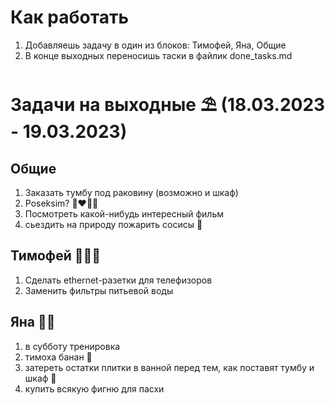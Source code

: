 # Как работать
1. Добавляешь задачу в один из блоков: Тимофей, Яна, Общие
2. В конце выходных переносишь таски в файлик done_tasks.md

# Задачи на выходные ⛱ (18.03.2023 - 19.03.2023)
##  Общие
1. Заказать тумбу под раковину (возможно и шкаф)
2. Poseksim? 👩‍❤️‍💋‍👨
3. Посмотреть какой-нибудь интересный фильм
4. сьездить на природу пожарить сосисы 🍗
## Тимофей 🧔🏻‍♂️
1. Сделать ethernet-разетки для телефизоров
2. Заменить фильтры питьевой воды
## Яна 👩🏻 
1. в субботу тренировка
2. тимоха банан 🍌
3. затереть остатки плитки в ванной перед тем, как поставят тумбу и шкаф 🤸
4. купить всякую фигню для пасхи
